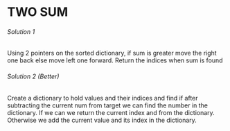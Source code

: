 # TWO SUM

###### Solution 1

Using 2 pointers on the sorted dictionary, if sum is greater move the right one back else move left one forward. Return the indices when sum is found

###### Solution 2 (Better)

Create a dictionary to hold values and their indices and find if after subtracting the current num from target we can find the number in the dictionary. If we can we return the current index and from the dictionary. Otherwise we add the current value and its index in the dictionary.
